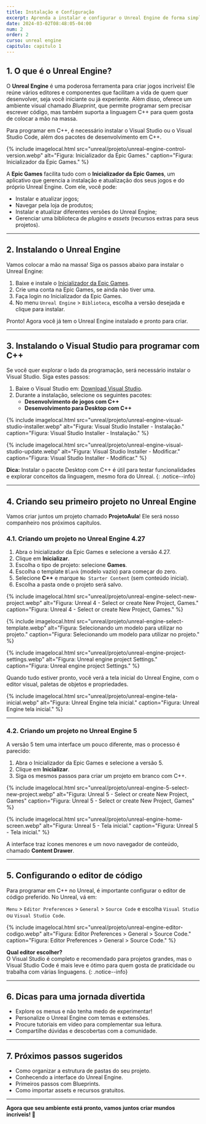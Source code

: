 ```yaml
---
title: Instalação e Configuração
excerpt: Aprenda a instalar e configurar o Unreal Engine de forma simples e divertida!
date: 2024-03-02T08:48:05-04:00
num: 2
order: 2
curso: unreal engine
capitulo: capitulo 1
---
```


## 1. O que é o Unreal Engine?

O **Unreal Engine** é uma poderosa ferramenta para criar jogos incríveis! Ele reúne vários editores e componentes que facilitam a vida de quem quer desenvolver, seja você iniciante ou já experiente. Além disso, oferece um ambiente visual chamado *Blueprint*, que permite programar sem precisar escrever código, mas também suporta a linguagem C++ para quem gosta de colocar a mão na massa.

Para programar em C++, é necessário instalar o Visual Studio ou o Visual Studio Code, além dos pacotes de desenvolvimento em C++.

{% include imagelocal.html
    src="unreal/projeto/unreal-engine-control-version.webp"
    alt="Figura: Inicializador da Epic Games."
    caption="Figura: Inicializador da Epic Games."
%}

A **Epic Games** facilita tudo com o **Inicializador da Epic Games**, um aplicativo que gerencia a instalação e atualização dos seus jogos e do próprio Unreal Engine. Com ele, você pode:

- Instalar e atualizar jogos;
- Navegar pela loja de produtos;
- Instalar e atualizar diferentes versões do Unreal Engine;
- Gerenciar uma biblioteca de *plugins* e *assets* (recursos extras para seus projetos).

---

## 2. Instalando o Unreal Engine

Vamos colocar a mão na massa! Siga os passos abaixo para instalar o Unreal Engine:

1. Baixe e instale o [Inicializador da Epic Games](https://www.epicgames.com/store/pt-BR/download).
2. Crie uma conta na Epic Games, se ainda não tiver uma.
3. Faça login no Inicializador da Epic Games.
4. No menu `Unreal Engine` > `Biblioteca`, escolha a versão desejada e clique para instalar.

Pronto! Agora você já tem o Unreal Engine instalado e pronto para criar.

---

## 3. Instalando o Visual Studio para programar com C++

Se você quer explorar o lado da programação, será necessário instalar o Visual Studio. Siga estes passos:

1. Baixe o Visual Studio em: [Download Visual Studio](https://visualstudio.microsoft.com/pt-br/).
2. Durante a instalação, selecione os seguintes pacotes:
   - **Desenvolvimento de jogos com C++**
   - **Desenvolvimento para Desktop com C++**

{% include imagelocal.html
    src="unreal/projeto/unreal-engine-visual-studio-installer.webp"
    alt="Figura: Visual Studio Installer - Instalação."
    caption="Figura: Visual Studio Installer - Instalação."
%}

{% include imagelocal.html
    src="unreal/projeto/unreal-engine-visual-studio-update.webp"
    alt="Figura: Visual Studio Installer - Modificar."
    caption="Figura: Visual Studio Installer - Modificar."
%}

**Dica:** Instalar o pacote Desktop com C++ é útil para testar funcionalidades e explorar conceitos da linguagem, mesmo fora do Unreal.
{: .notice--info}

---

## 4. Criando seu primeiro projeto no Unreal Engine

Vamos criar juntos um projeto chamado **ProjetoAula**! Ele será nosso companheiro nos próximos capítulos.

### 4.1. Criando um projeto no Unreal Engine 4.27

1. Abra o Inicializador da Epic Games e selecione a versão 4.27.
2. Clique em **Inicializar**.
3. Escolha o tipo de projeto: selecione **Games**.
4. Escolha o template `Blank` (modelo vazio) para começar do zero.
5. Selecione **C++** e marque `No Starter Content` (sem conteúdo inicial).
6. Escolha a pasta onde o projeto será salvo.

{% include imagelocal.html
    src="unreal/projeto/unreal-engine-select-new-project.webp"
    alt="Figura: Unreal 4 - Select or create New Project, Games."
    caption="Figura: Unreal 4 - Select or create New Project, Games."
%}

{% include imagelocal.html
    src="unreal/projeto/unreal-engine-select-template.webp"
    alt="Figura: Selecionando um modelo para utilizar no projeto."
    caption="Figura: Selecionando um modelo para utilizar no projeto."
%}

{% include imagelocal.html
    src="unreal/projeto/unreal-engine-project-settings.webp"
    alt="Figura: Unreal engine project Settings."
    caption="Figura: Unreal engine project Settings."
%}

Quando tudo estiver pronto, você verá a tela inicial do Unreal Engine, com o editor visual, paletas de objetos e propriedades.

{% include imagelocal.html
    src="unreal/projeto/unreal-engine-tela-inicial.webp"
    alt="Figura: Unreal Engine tela inicial."
    caption="Figura: Unreal Engine tela inicial."
%}

---

### 4.2. Criando um projeto no Unreal Engine 5

A versão 5 tem uma interface um pouco diferente, mas o processo é parecido:

1. Abra o Inicializador da Epic Games e selecione a versão 5.
2. Clique em **Inicializar**.
3. Siga os mesmos passos para criar um projeto em branco com C++.

{% include imagelocal.html
    src="unreal/projeto/unreal-engine-5-select-new-project.webp"
    alt="Figura: Unreal 5 - Select or create New Project, Games"
    caption="Figura: Unreal 5 - Select or create New Project, Games"
%}

{% include imagelocal.html
    src="unreal/projeto/unreal-engine-home-screen.webp"
    alt="Figura: Unreal 5 - Tela inicial."
    caption="Figura: Unreal 5 - Tela inicial."
%}

A interface traz ícones menores e um novo navegador de conteúdo, chamado **Content Drawer**.

---

## 5. Configurando o editor de código

Para programar em C++ no Unreal, é importante configurar o editor de código preferido. No Unreal, vá em:

`Menu` > `Editor Preferences` > `General` > `Source Code` e escolha `Visual Studio` ou `Visual Studio Code`.

{% include imagelocal.html
    src="unreal/projeto/unreal-engine-editor-codigo.webp"
    alt="Figura: Editor Preferences > General > Source Code."
    caption="Figura: Editor Preferences > General > Source Code."
%}

**Qual editor escolher?**  
O Visual Studio é completo e recomendado para projetos grandes, mas o Visual Studio Code é mais leve e ótimo para quem gosta de praticidade ou trabalha com várias linguagens.
{: .notice--info}

---

## 6. Dicas para uma jornada divertida

- Explore os menus e não tenha medo de experimentar!
- Personalize o Unreal Engine com temas e extensões.
- Procure tutoriais em vídeo para complementar sua leitura.
- Compartilhe dúvidas e descobertas com a comunidade.

---

## 7. Próximos passos sugeridos

- Como organizar a estrutura de pastas do seu projeto.
- Conhecendo a interface do Unreal Engine.
- Primeiros passos com Blueprints.
- Como importar assets e recursos gratuitos.

---

**Agora que seu ambiente está pronto, vamos juntos criar mundos incríveis! 🚀**
